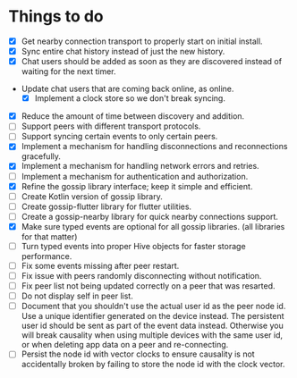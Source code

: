 # Things to do
- [x] Get nearby connection transport to properly start on initial install.
- [x] Sync entire chat history instead of just the new history.
- [x] Chat users should be added as soon as they are discovered instead of waiting for the next timer.
- Update chat users that are coming back online, as online.
  - [x] Implement a clock store so we don't break syncing.
- [x] Reduce the amount of time between discovery and addition.
- [ ] Support peers with different transport protocols.
- [ ] Support syncing certain events to only certain peers.
- [x] Implement a mechanism for handling disconnections and reconnections gracefully.
- [x] Implement a mechanism for handling network errors and retries.
- [ ] Implement a mechanism for authentication and authorization.
- [x] Refine the gossip library interface; keep it simple and efficient.
- [ ] Create Kotlin version of gossip library.
- [ ] Create gossip-flutter library for flutter utilities.
- [ ] Create a gossip-nearby library for quick nearby connections support.
- [x] Make sure typed events are optional for all gossip libraries. (all libraries for that matter)
- [ ] Turn typed events into proper Hive objects for faster storage performance.
- [ ] Fix some events missing after peer restart.
- [ ] Fix issue with peers randomly disconnecting without notification.
- [ ] Fix peer list not being updated correctly on a peer that was resarted.
- [ ] Do not display self in peer list.
- [ ] Document that you shouldn't use the actual user id as the peer node id. Use a unique identifier generated on the device instead. The persistent user id should be sent as part of the event data instead. Otherwise you will break causality when using multiple devices with the same user id, or when deleting app data on a peer and re-connecting.
- [ ] Persist the node id with vector clocks to ensure causality is not accidentally broken by failing to store the node id with the clock vector.
